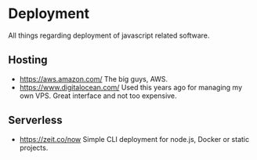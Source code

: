 # Deployment

All things regarding deployment of javascript related software.

## Hosting

- https://aws.amazon.com/ The big guys, AWS.
- https://www.digitalocean.com/ Used this years ago for managing my own VPS. Great interface and not too expensive.

## Serverless

- https://zeit.co/now Simple CLI deployment for node.js, Docker or static projects.
